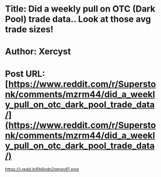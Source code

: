 # Title: Did a weekly pull on OTC (Dark Pool) trade data.. Look at those avg trade sizes!
# Author: Xercyst
# Post URL: [https://www.reddit.com/r/Superstonk/comments/mzrm44/did_a_weekly_pull_on_otc_dark_pool_trade_data/](https://www.reddit.com/r/Superstonk/comments/mzrm44/did_a_weekly_pull_on_otc_dark_pool_trade_data/)


https://i.redd.it/6h6ndn2qmqv61.png